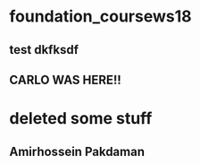 # foundation_coursews18

##  test dkfksdf
##  CARLO WAS HERE!!

# deleted some stuff



## Amirhossein Pakdaman

